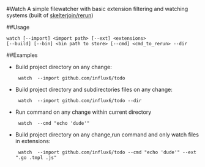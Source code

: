 #Watch
A simple filewatcher with basic extension filtering and watching systems (built of [skelterjoin/rerun](https://github.com/skelterjohn/rerun))

##Usage

    watch [--import] <import path> [--ext] <extensions>
    [--build] [--bin] <bin path to store> [--cmd] <cmd_to_rerun> --dir

##Examples

  - Build project directory on any change:

     ```
      watch  --import github.com/influx6/todo
     ```

  - Build project directory and subdirectories files on any change:

     ```
      watch  --import github.com/influx6/todo --dir
     ```

  - Run command on any change within current directory

     ```
      watch  --cmd "echo 'dude'"
     ```

  - Build project directory on any change,run command and only watch files in extensions:

     ```
      watch  --import github.com/influx6/todo --cmd "echo 'dude'" --ext ".go .tmpl .js"
     ```
